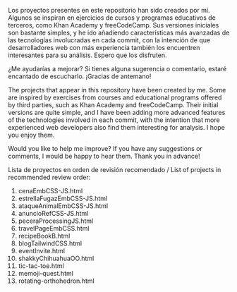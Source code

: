 Los proyectos presentes en este repositorio han sido creados por mí.
Algunos se inspiran en ejercicios de cursos y programas educativos de terceros, como Khan Academy y freeCodeCamp.
Sus versiones iniciales son bastante simples, y he ido añadiendo características más avanzadas de las tecnologías involucradas en cada commit, con la intención de que desarrolladores web con más experiencia también los encuentren interesantes para su análisis.
Espero que los disfruten.

¿Me ayudarías a mejorar? Si tienes alguna sugerencia o comentario, estaré encantado de escucharlo. ¡Gracias de antemano!

The projects that appear in this repository have been created by me.
Some are inspired by exercises from courses and educational programs offered by third parties, such as Khan Academy and freeCodeCamp.
Their initial versions are quite simple, and I have been adding more advanced features of the technologies involved in each commit, with the intention that more experienced web developers also find them interesting for analysis.
I hope you enjoy them.

Would you like to help me improve? If you have any suggestions or comments, I would be happy to hear them. Thank you in advance!

Lista de proyectos en orden de revisión recomendado / List of projects in recommended review order:

 1) cenaEmbCSS-JS.html
 2) estrellaFugazEmbCSS-JS.html
 3) ataqueAnimalEmbCSS-JS.html
 4) anuncioRefCSS-JS.html
 5) peceraProcessingJS.html
 6) travelPageEmbCSS.html
 7) recipeBookB.html
 8) blogTailwindCSS.html
 9) eventInvite.html
10) shakkyChihuahuaOO.html
11) tic-tac-toe.html
12) memoji-quest.html
13) rotating-orthohedron.html
